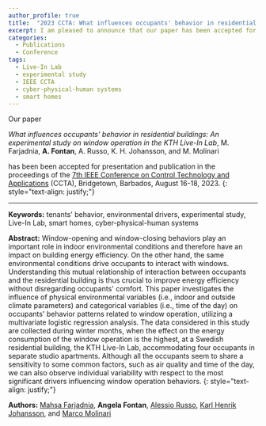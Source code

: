 ```yaml
---
author_profile: true
title:  "2023 CCTA: What influences occupants' behavior in residential buildings"
excerpt: I am pleased to announce that our paper has been accepted for presentation at the 2023 IEEE CCTA..
categories:
  - Publications
  - Conference
tags:
  - Live-In Lab
  - experimental study
  - IEEE CCTA
  - cyber-physical-human systems
  - smart homes
---
```


Our paper

*What influences occupants' behavior in residential buildings: An experimental study on window operation in the KTH Live-In Lab*, 
M. Farjadnia, **A. Fontan**, A. Russo, K. H. Johansson, and M. Molinari

has been been accepted for presentation and publication in the proceedings of the [7th IEEE Conference on Control Technology and Applications](https://ieeeccta.org/) (CCTA), Bridgetown, Barbados, August 16-18, 2023.
{: style="text-align: justify;"}

---
**Keywords:** tenants' behavior, environmental drivers, experimental study, Live-In Lab, smart homes, cyber-physical-human systems

**Abstract:**
Window-opening and window-closing behaviors play an important role in indoor environmental conditions and therefore have an impact on building energy efficiency. On the other hand, the same environmental conditions drive occupants to interact with windows. Understanding this mutual relationship of interaction between occupants and the residential building is thus crucial to improve energy efficiency without disregarding occupants' comfort. This paper investigates the influence of physical environmental variables (i.e., indoor and outside climate parameters) and categorical variables (i.e., time of the day) on occupants' behavior patterns related to window operation, utilizing a multivariate logistic regression analysis.
The data considered in this study are collected during winter months, when the effect on the energy consumption of the window operation is the highest, at a Swedish residential building, the KTH Live-In Lab, accommodating four occupants in separate studio apartments. Although all the occupants seem to share a sensitivity to some common factors, such as air quality and time of the day, we can also observe individual variability with respect to the most significant drivers influencing window operation behaviors.
{: style="text-align: justify;"}

**Authors:** [Mahsa Farjadnia](https://www.kth.se/profile/mahsafa?l=en), **Angela Fontan**, [Alessio Russo](https://alessiorusso.net/), [Karl Henrik Johansson](https://people.kth.se/~kallej/), and [Marco Molinari](https://www.kth.se/profile/marcomo)

